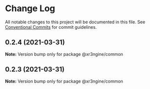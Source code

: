 # Change Log

All notable changes to this project will be documented in this file.
See [Conventional Commits](https://conventionalcommits.org) for commit guidelines.

## 0.2.4 (2021-03-31)

**Note:** Version bump only for package @xr3ngine/common





## 0.2.3 (2021-03-31)

**Note:** Version bump only for package @xr3ngine/common
